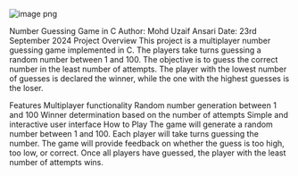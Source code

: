 ![image png](https://github.com/user-attachments/assets/d275cac8-1fe3-4c52-84a2-567c3fb62297)



Number Guessing Game in C
Author: Mohd Uzaif Ansari
Date: 23rd September 2024
Project Overview
This project is a multiplayer number guessing game implemented in C. The players take turns guessing a random number between 1 and 100. The objective is to guess the correct number in the least number of attempts. The player with the lowest number of guesses is declared the winner, while the one with the highest guesses is the loser.

Features
Multiplayer functionality
Random number generation between 1 and 100
Winner determination based on the number of attempts
Simple and interactive user interface
How to Play
The game will generate a random number between 1 and 100.
Each player will take turns guessing the number.
The game will provide feedback on whether the guess is too high, too low, or correct.
Once all players have guessed, the player with the least number of attempts wins.
